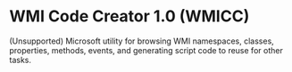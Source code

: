 # WMI Code Creator 1.0 (WMICC)

(Unsupported) Microsoft utility for browsing WMI namespaces, classes, properties, methods, events, and generating script code 
to reuse for other tasks.
